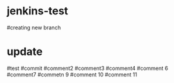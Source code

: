 # jenkins-test
#creating new branch
# update
#test
#commit
#comment2
#comment3
#comment4
#comment 6
#comment7
#commetn 9
#comment 10
#comment 11
